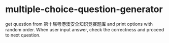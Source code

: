 # multiple-choice-question-generator
get question from 第十届粤港澳安全知识竞赛题库 and print options with random order. When user input answer, check the correctness and proceed to next question.
